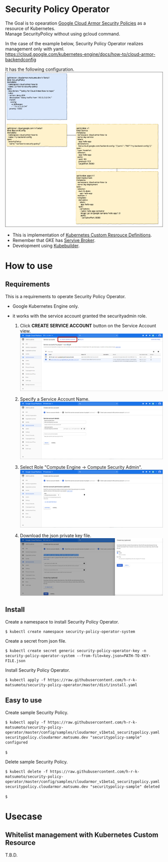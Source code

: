 # Security Policy Operator

The Goal is to opearation [Google Cloud Armor Security Policies](https://cloud.google.com/armor/) as a resource of Kubernetes.<br>
Manage SecurityPolicy without using gcloud command.

In the case of the example below, Security Policy Operator realizes management only with yaml.<br>
https://cloud.google.com/kubernetes-engine/docs/how-to/cloud-armor-backendconfig

It has the following configuration.
![](./images/overview.png)


- This is implementation of [Kubernetes Custom Resrouce Definitions]((https://kubernetes.io/docs/concepts/extend-kubernetes/api-extension/custom-resources/#customresourcedefinitions)).
- Remember that GKE has [Servive Broker](https://cloud.google.com/kubernetes-engine/docs/concepts/google-cloud-platform-service-broker).
- Development using [Kubebuilder](https://book.kubebuilder.io/).

# How to use

## Requirements

This is a requirements to operate Security Policy Operator.

- Google Kubernetes Engine only.
- it works with the service account granted the securityadmin role.<br>

  1. Click **CREATE SERVICE ACCOUNT** button on the Service Account view.
![](./images/create-service-account-001.png)

  1. Specify a Service Account Name.
![](./images/create-service-account-002.png)

  1. Select Role "Compute Engine → Compute Security Admin".
![](./images/create-service-account-003.png)

  1. Download the json private key file.
![](./images/create-service-account-004.png)

## Install 

Create a namespace to install Security Policy Operator.
```shell
$ kubectl create namespace security-policy-operator-system
```

Create a secret from json file.
```
$ kubectl create secret generic security-policy-operator-key -n security-policy-operator-system --from-file=key.json=PATH-TO-KEY-FILE.json
```

Install Security Policy Operator.
```shell
$ kubectl apply -f https://raw.githubusercontent.com/h-r-k-matsumoto/security-policy-operator/master/dist/install.yaml
```

## Easy to use

Create sample Security Policy.
```
$ kubectl apply -f https://raw.githubusercontent.com/h-r-k-matsumoto/security-policy-operator/master/config/samples/cloudarmor_v1beta1_securitypolicy.yaml
securitypolicy.cloudarmor.matsumo.dev "securitypolicy-sample" configured

$
```

Delete sample Security Policy.
```
$ kubectl delete -f https://raw.githubusercontent.com/h-r-k-matsumoto/security-policy-operator/master/config/samples/cloudarmor_v1beta1_securitypolicy.yaml
securitypolicy.cloudarmor.matsumo.dev "securitypolicy-sample" deleted

$
```

# Usecase

## Whitelist management with  Kubernetes Custom Resource

T.B.D.



